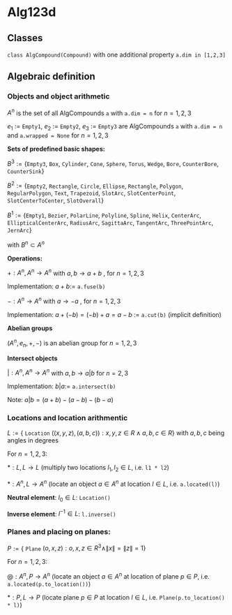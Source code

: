 # Alg123d

## Classes

`class AlgCompound(Compound)` with one additional property `a.dim in [1,2,3]`

## Algebraic definition

### Objects and object arithmetic

$A^n$ is the set of all AlgCompounds `a` with `a.dim = n` for $n = 1,2,3$

$e_1$ := `Empty1`, $e_2$ := `Empty2`, $e_3$ := `Empty3` are AlgCompounds `a` with `a.dim = n` and `a.wrapped = None` for $n = 1,2,3$

**Sets of predefined basic shapes:**

$B^3 := \lbrace$`Empty3`, `Box`, `Cylinder`, `Cone`, `Sphere`, `Torus`, `Wedge`, `Bore`, `CounterBore`, `CounterSink`$\rbrace$ 

$B^2 := \lbrace$`Empty2`, `Rectangle`, `Circle`, `Ellipse`, `Rectangle`, `Polygon`, `RegularPolygon`, `Text`, `Trapezoid`, `SlotArc`, `SlotCenterPoint`, `SlotCenterToCenter`, `SlotOverall`$\rbrace$

$B^1 := \lbrace$`Empty1`, `Bezier`, `PolarLine`, `Polyline`, `Spline`, `Helix`, `CenterArc`, `EllipticalCenterArc`, `RadiusArc`, `SagittaArc`, `TangentArc`, `ThreePointArc`, `JernArc`$\rbrace$

with $B^n \subset A^n$


**Operations:**

$+: A^n, A^n \rightarrow A^n$  with $a, b \rightarrow a + b$ , for $n=1,2,3$
    
Implementation: $a + b :=$ `a.fuse(b)`

$-: A^n \rightarrow A^n$ with $a \rightarrow -a$ , for $n=1, 2,3$ 

Implementation: $a + (-b) = (-b) + a = a - b$ := `a.cut(b)` (implicit definition)
    
**Abelian groups**

$( A^n, e_n, +, -)$ is an abelian group for $n=1,2,3$ 


**Intersect objects**

$| : A^n, A^n \rightarrow A^n$ with $a, b \rightarrow a | b$  for $n=2,3$

Implementation: $b | a :=$ `a.intersect(b)`

Note: $a | b = (a + b) - (a - b) - (b - a)$

### Locations and location arithmentic

$L  := \lbrace$ `Location` $((x,y,z), (a,b,c)): x,y,z \in R \land a,b,c \in R\rbrace$ with $a,b,c$ being angles in degrees



For $n = 1, 2, 3$:

$*: L,L \rightarrow L$   (multiply two locations $l_1, l_2 \in L$, i.e. `l1 * l2`)

$*: A^n,L \rightarrow A^n$  (locate an object $a \in A^n$ at location $l \in L$, i.e. `a.located(l)`)

**Neutral element**: $l_0 \in L$: `Location()`

**Inverse element**: $l^{-1} \in L$: `l.inverse()`


### Planes and placing on planes:

$P  := \lbrace$ `Plane` $(o,x,z): o,x,z ∈ R^3 \land \|x\| = \|z\| = 1\rbrace$

For $n = 1, 2, 3$:

$@: A^n,P \rightarrow A^n$  (locate an object $a \in A^n$ at location of plane $p \in P$, i.e. `a.located(p.to_location())`)

$*: P,L \rightarrow P$   (locate plane $p \in P$ at location $l \in L$, i.e. `Plane(p.to_location() * l)`)

